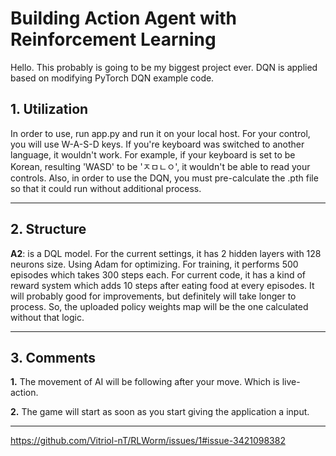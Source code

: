 # Building Action Agent with Reinforcement Learning

Hello. This probably is going to be my biggest project ever.
DQN is applied based on modifying PyTorch DQN example code.

## 1. Utilization

In order to use, run app.py and run it on your local host.
For your control, you will use W-A-S-D keys.
If you're keyboard was switched to another language, it wouldn't work.
For example, if your keyboard is set to be Korean, resulting 'WASD' to be 'ㅈㅁㄴㅇ',
it wouldn't be able to read your controls.
Also, in order to use the DQN, you must pre-calculate the .pth file so that it could run without additional process.

---
## 2. Structure
**A2**: is a DQL model. For the current settings, it has 2 hidden layers with 128 neurons size. Using Adam for optimizing. For training, it performs 500 episodes which takes 300 steps each.
For current code, it has a kind of reward system which adds 10 steps after eating food at every episodes. It will probably good for improvements, but definitely will take longer
to process. So, the uploaded policy weights map will be the one calculated without that logic.


---


## 3. Comments
**1.** The movement of AI will be following after your move. Which is live-action.

**2.** The game will start as soon as you start giving the application a input.

---

[
https://github.com/Vitriol-nT/RLWorm/issues/1#issue-3421098382
](https://github.com/user-attachments/assets/df496e81-3725-4d37-a77f-83bd036c6483
)
